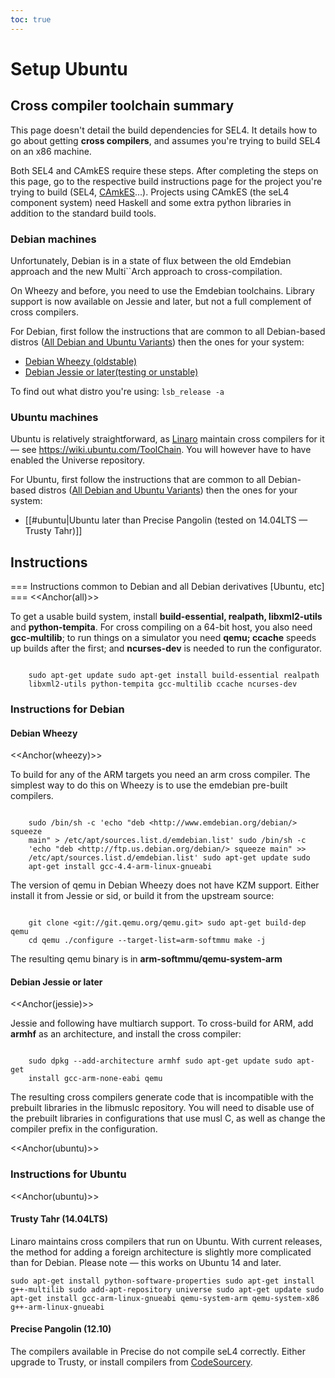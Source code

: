 ```yaml
---
toc: true
---
```

# Setup Ubuntu

## Cross compiler toolchain summary
 This page doesn't detail the
build dependencies for SEL4. It details how to go about getting **cross
compilers**, and assumes you're trying to build SEL4 on an x86 machine.

Both SEL4 and CAmkES require these steps. After completing the steps on
this page, go to the respective build instructions page for the project
you're trying to build (SEL4, [CAmkES](../CAmkES)...). Projects using CAmkES
(the seL4 component system) need Haskell and some extra python libraries
in addition to the standard build tools.

### Debian machines
 Unfortunately, Debian is in a state of flux
between the old Emdebian approach and the new Multi\`\`Arch approach to
cross-compilation.

On Wheezy and before, you need to use the Emdebian toolchains. Library
support is now available on Jessie and later, but not a full complement
of cross compilers.

For Debian, first follow the instructions that are common to all Debian-based distros ([All Debian and Ubuntu Variants](\#all)) then the ones for your system:

- [Debian Wheezy (oldstable)](\#wheezy)
- [Debian Jessie or later(testing or unstable)](\#jessie)

To find out what distro you're using: ` lsb_release -a `

### Ubuntu machines


Ubuntu is relatively straightforward, as
[Linaro](http://www.linaro.org/) maintain cross compilers for
it — see <https://wiki.ubuntu.com/ToolChain>. You will however have to
have enabled the Universe repository.

For Ubuntu, first follow the instructions that are common to all Debian-based distros ([All Debian and Ubuntu Variants](\#all)) then the ones for your system:

- [[\#ubuntu|Ubuntu later than Precise Pangolin (tested on
        14.04LTS — Trusty Tahr)]]

## Instructions
 === Instructions common to Debian and all Debian
derivatives [Ubuntu, etc] === <<Anchor(all)>>

To get a usable build system, install **build-essential, realpath,
libxml2-utils** and **python-tempita**. For cross compiling on a
64-bit host, you also need **gcc-multilib**; to run things on a
simulator you need **qemu; ccache** speeds up builds after the first;
and **ncurses-dev** is needed to run the configurator.
```

    sudo apt-get update sudo apt-get install build-essential realpath
    libxml2-utils python-tempita gcc-multilib ccache ncurses-dev
```

### Instructions for Debian


#### Debian Wheezy
 <<Anchor(wheezy)>>

To build for any of the ARM targets you need an arm cross compiler. The
simplest way to do this on Wheezy is to use the emdebian pre-built
compilers.
```

    sudo /bin/sh -c 'echo "deb <http://www.emdebian.org/debian/> squeeze
    main" > /etc/apt/sources.list.d/emdebian.list' sudo /bin/sh -c
    'echo "deb <http://ftp.us.debian.org/debian/> squeeze main" >>
    /etc/apt/sources.list.d/emdebian.list' sudo apt-get update sudo
    apt-get install gcc-4.4-arm-linux-gnueabi
```
The version of qemu in Debian Wheezy does not have KZM support.
Either install it from Jessie or sid, or build it from the upstream
source:
```

    git clone <git://git.qemu.org/qemu.git> sudo apt-get build-dep qemu
    cd qemu ./configure --target-list=arm-softmmu make -j
```
The resulting qemu binary is in **arm-softmmu/qemu-system-arm**

#### Debian Jessie or later
 <<Anchor(jessie)>>

Jessie and following have multiarch support. To cross-build for ARM, add
**armhf** as an architecture, and install the cross compiler:
```

    sudo dpkg --add-architecture armhf sudo apt-get update sudo apt-get
    install gcc-arm-none-eabi qemu
```
The resulting cross compilers generate code that is incompatible
with the prebuilt libraries in the libmuslc repository. You will need to
disable use of the prebuilt libraries in configurations that use musl C,
as well as change the compiler prefix in the configuration.

<<Anchor(ubuntu)>>

### Instructions for Ubuntu
 <<Anchor(ubuntu)>>

#### Trusty Tahr (14.04LTS)
 Linaro maintains cross compilers that
run on Ubuntu. With current releases, the method for adding a foreign
architecture is slightly more complicated than for Debian. Please note —
this works on Ubuntu 14 and later.
```
sudo apt-get install python-software-properties sudo apt-get install
g++-multilib sudo add-apt-repository universe sudo apt-get update sudo
apt-get install gcc-arm-linux-gnueabi qemu-system-arm qemu-system-x86
g++-arm-linux-gnueabi
```

#### Precise Pangolin (12.10)
 The compilers available in Precise do
not compile seL4 correctly. Either upgrade to Trusty, or install
compilers from
[CodeSourcery](https://www.mentor.com/embedded-software/codesourcery).
